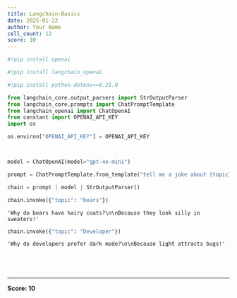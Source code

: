 ```yaml
---
title: Langchain-Basics
date: 2025-01-22
author: Your Name
cell_count: 12
score: 10
---
```


```python
#!pip install openai
```


```python
#!pip install langchain_openai
```


```python
#!pip install python-dotenv==0.21.0
```


```python
from langchain_core.output_parsers import StrOutputParser
from langchain_core.prompts import ChatPromptTemplate
from langchain_openai import ChatOpenAI
from constant import OPENAI_API_KEY
import os
```


```python
os.environ["OPENAI_API_KEY"] = OPENAI_API_KEY
```


```python


model = ChatOpenAI(model="gpt-4o-mini")

prompt = ChatPromptTemplate.from_template("tell me a joke about {topic}")

chain = prompt | model | StrOutputParser()
```


```python
chain.invoke({"topic": "bears"})
```




    'Why do bears have hairy coats?\n\nBecause they look silly in sweaters!'




```python
chain.invoke({"topic": "Developer"})
```




    'Why do developers prefer dark mode?\n\nBecause light attracts bugs!'




```python

```


```python

```


```python

```


```python

```


---
**Score: 10**
